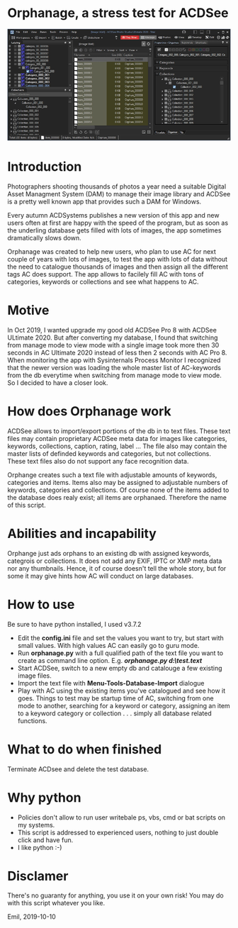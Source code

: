 # Orphanage, a stress test for ACDSee

![Screenshot](Screenshot.jpg)

# Introduction
Photographers shooting thousands of photos a year need a suitable Digital Asset Managment System (DAM) to manage their image library and ACDSee is a pretty well known app that provides such a DAM for Windows.

Every autumn ACDSystems publishes a new version of this app and new users often at first are happy with the speed of the program, but as soon as the underling database gets filled with lots of images, the app sometimes dramatically slows down. 

Orphanage was created to help new users, who plan to use AC for next couple of years with lots of images, to test the app with lots of data without the need to catalogue thousands of images and then assign all the different tags AC does support. The app allows to facilely fill AC with tons of categories, keywords or collections and see what happens to AC.

# Motive
In Oct 2019, I wanted upgrade my good old ACDSee Pro 8 with ACDSee ULtimate 2020. But after converting my database, I found that switching from manage mode to view mode with a single image took more then 30 seconds in AC Ultimate 2020 instead of less then 2 seconds with AC Pro 8. When monitoring the app with Sysinternals Process Monitor I recognized that the newer version was loading the whole master list of AC-keywords from the db everytime when switching from manage mode to view mode. So I decided to have a closer look.

# How does Orphanage work
ACDSee allows to import/export portions of the db in to text files. These text files may contain proprietary ACDSee meta data for images like categories, keywords, collections, caption, rating, label ... The file also may contain the master lists of definded keywords and categories, but not collections. These text files also do not support any face recognition data.

Orphange creates such a text file with adjustable amounts of keywords, categories and items. Items also may be assigned to adjustable numbers of keywords, categories and collections. Of course none of the items added to the database does realy exist; all items are orphanaed. Therefore the name of this script. 

# Abilities and incapability
Orphange just ads orphans to an existing db with assigned keywords, categrois or collections. It does not add any EXIF, IPTC or XMP meta data nor any thumbnails. Hence, it of course doesn't tell the whole story, but for some it may give hints how AC will conduct on large databases. 

# How to use
Be sure to have python installed, I used v3.7.2
* Edit the **config.ini** file and set the values you want to try, but start with small values. With high values AC can easily go to guru mode. 
* Run **orphanage.py** with a full qualified path of the text file you want to create as command line option. E.g. ***orphanage.py d:\test.text***
* Start ACDSee, switch to a new empty db and catalouge a few existing image files.
* Import the text file with **Menu-Tools-Database-Import** dialogue
* Play with AC using the existing items you've catalogued and see how it goes. Things to test may be startup time of AC, switching from one mode to another, searching for a keyword or category, assigning an item to a keyword category or collection . . . simply all database related functions. 

# What to do when finished 
Terminate ACDsee and delete the test database.

# Why python
* Policies don't allow to run user writebale ps, vbs, cmd or bat scripts on my systems.
* This script is addressed to experienced users, nothing to just double click and have fun.
* I like python :-)

# Disclamer
There's no guaranty for anything, you use it on your own risk!
You may do with this script whatever you like. 


Emil, 2019-10-10

